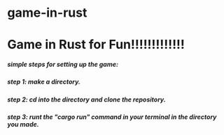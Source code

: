 # game-in-rust
# Game in Rust for Fun!!!!!!!!!!!!!


##### simple steps for setting up the game:
##### step 1: make a directory.
##### step 2: cd into the directory and clone the repository.
##### step 3: runt the "cargo run" command in your terminal in the directory you made.

